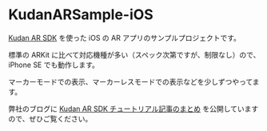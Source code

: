 # KudanARSample-iOS

[Kudan AR SDK](https://www.xlsoft.com/jp/products/kudan/index.html?utm_source=external&utm_medium=github&utm_campaign=ytabuchi%2FKudanARSample-iOS) を使った iOS の AR アプリのサンプルプロジェクトです。

標準の ARKit に比べて対応機種が多い（スペック次第ですが、制限なし）ので、iPhone SE でも動作します。

マーカーモードでの表示、マーカーレスモードでの表示などを少しずつやってます。

弊社のブログに [Kudan AR SDK チュートリアル記事のまとめ](https://www.xlsoft.com/jp/blog/blog/2018/08/23/post-4698/?utm_source=external&utm_medium=github&utm_campaign=ytabuchi%2FKudanARSample-iOS) を公開していますので、ぜひご覧ください。

